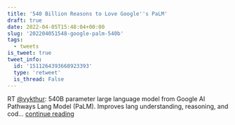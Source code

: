 ```yaml
---
title: '540 Billion Reasons to Love Google''s PaLM'
draft: true
date: 2022-04-05T15:48:04+00:00
slug: '202204051548-google-palm-540b'
tags:
  - tweets
is_tweet: true
tweet_info:
  id: '1511264393668923393'
  type: 'retweet'
  is_thread: False
---
```




RT [@vykthur](https://x.com/vykthur): 540B parameter large language model from Google AI Pathways Lang Model (PaLM). Improves lang understanding, reasoning, and cod… [continue reading](https://x.com/sytelus/status/1511264393668923393)
